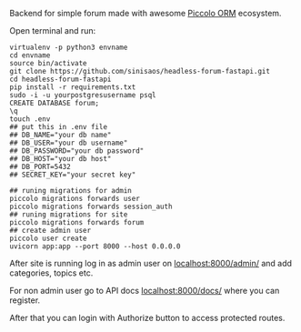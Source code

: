 Backend for simple forum made with awesome [Piccolo ORM](https://www.piccolo-orm.com/) ecosystem.

Open terminal and run:

```shell
virtualenv -p python3 envname
cd envname
source bin/activate
git clone https://github.com/sinisaos/headless-forum-fastapi.git
cd headless-forum-fastapi
pip install -r requirements.txt
sudo -i -u yourpostgresusername psql
CREATE DATABASE forum;
\q
touch .env
## put this in .env file
## DB_NAME="your db name"
## DB_USER="your db username"
## DB_PASSWORD="your db password"
## DB_HOST="your db host"
## DB_PORT=5432
## SECRET_KEY="your secret key"

## runing migrations for admin
piccolo migrations forwards user
piccolo migrations forwards session_auth
## runing migrations for site
piccolo migrations forwards forum
## create admin user
piccolo user create
uvicorn app:app --port 8000 --host 0.0.0.0 
```
After site is running log in as admin user on [localhost:8000/admin/](http://localhost:8000/admin/) and add categories, topics etc. 

For non admin user go to API docs [localhost:8000/docs/](http://localhost:8000/docs/) where you can register.

After that you can login with Authorize button to access protected routes.


